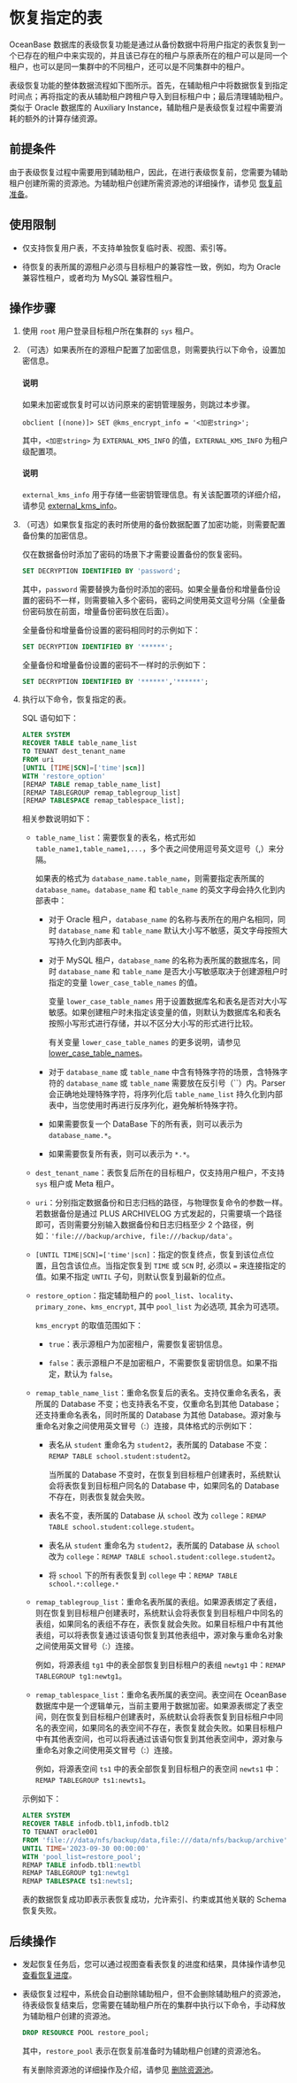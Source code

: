 # 恢复指定的表

OceanBase 数据库的表级恢复功能是通过从备份数据中将用户指定的表恢复到一个已存在的租户中来实现的，并且该已存在的租户与原表所在的租户可以是同一个租户，也可以是同一集群中的不同租户，还可以是不同集群中的租户。

表级恢复功能的整体数据流程如下图所示。首先，在辅助租户中将数据恢复到指定时间点；再将指定的表从辅助租户跨租户导入到目标租户中；最后清理辅助租户。类似于 Oracle 数据库的 Auxiliary Instance，辅助租户是表级恢复过程中需要消耗的额外的计算存储资源。

## 前提条件

由于表级恢复过程中需要用到辅助租户，因此，在进行表级恢复前，您需要为辅助租户创建所需的资源池。为辅助租户创建所需资源池的详细操作，请参见 [恢复前准备](100.preparation-before-recovery.md)。

## 使用限制

* 仅支持恢复用户表，不支持单独恢复临时表、视图、索引等。

* 待恢复的表所属的源租户必须与目标租户的兼容性一致，例如，均为 Oracle 兼容性租户，或者均为 MySQL 兼容性租户。

## 操作步骤

1. 使用 `root` 用户登录目标租户所在集群的 `sys` 租户。

2. （可选）如果表所在的源租户配置了加密信息，则需要执行以下命令，设置加密信息。

   <main id="notice" type='explain'>
   <h4>说明</h4>
   <p>如果未加密或恢复时可以访问原来的密钥管理服务，则跳过本步骤。</p>
   </main>

   ```shell
   obclient [(none)]> SET @kms_encrypt_info = '<加密string>';
   ```

   其中，`<加密string>` 为 `EXTERNAL_KMS_INFO` 的值，`EXTERNAL_KMS_INFO` 为租户级配置项。

   <main id="notice" type='explain'>
   <h4>说明</h4>
   <p><code>external_kms_info</code> 用于存储一些密钥管理信息。有关该配置项的详细介绍，请参见 <a href="../../../700.reference/800.configuration-items-and-system-variables/100.system-configuration-items/400.tenant-level-configuration-items/1100.external_kms_info.md">external_kms_info</a>。</p>
   </main>

3. （可选）如果恢复指定的表时所使用的备份数据配置了加密功能，则需要配置备份集的加密信息。

   仅在数据备份时添加了密码的场景下才需要设置备份的恢复密码。

   ```sql
   SET DECRYPTION IDENTIFIED BY 'password';
   ```

   其中，`password` 需要替换为备份时添加的密码。如果全量备份和增量备份设置的密码不一样，则需要输入多个密码，密码之间使用英文逗号分隔（全量备份密码放在前面，增量备份密码放在后面）。

   全量备份和增量备份设置的密码相同时的示例如下：

   ```sql
   SET DECRYPTION IDENTIFIED BY '******';
   ```

   全量备份和增量备份设置的密码不一样时的示例如下：

   ```sql
   SET DECRYPTION IDENTIFIED BY '******','******';
   ```

4. 执行以下命令，恢复指定的表。

   SQL 语句如下：

   ```sql
   ALTER SYSTEM 
   RECOVER TABLE table_name_list 
   TO TENANT dest_tenant_name 
   FROM uri 
   [UNTIL [TIME|SCN]=['time'|scn]]
   WITH 'restore_option'
   [REMAP TABLE remap_table_name_list] 
   [REMAP TABLEGROUP remap_tablegroup_list] 
   [REMAP TABLESPACE remap_tablespace_list];
   ```

   相关参数说明如下：

   * `table_name_list`：需要恢复的表名，格式形如 `table_name1,table_name1,...`，多个表之间使用逗号英文逗号（,）来分隔。

     如果表的格式为 `database_name.table_name`，则需要指定表所属的 `database_name`。`database_name` 和 `table_name` 的英文字母会持久化到内部表中：

     * 对于 Oracle 租户，`database_name` 的名称与表所在的用户名相同，同时 `database_name` 和 `table_name` 默认大小写不敏感，英文字母按照大写持久化到内部表中。
     * 对于 MySQL 租户，`database_name` 的名称为表所属的数据库名，同时 `database_name` 和 `table_name` 是否大小写敏感取决于创建源租户时指定的变量 `lower_case_table_names` 的值。

       变量 `lower_case_table_names` 用于设置数据库名和表名是否对大小写敏感。如果创建租户时未指定该变量的值，则默认为数据库名和表名按照小写形式进行存储，并以不区分大小写的形式进行比较。

       有关变量 `lower_case_table_names` 的更多说明，请参见 [lower_case_table_names](../../../700.reference/800.configuration-items-and-system-variables/200.system-variable/300.global-system-variable/3600.lower_case_table_names-global.md)。

     * 对于 `database_name` 或 `table_name` 中含有特殊字符的场景，含特殊字符的 `database_name` 或 `table_name` 需要放在反引号（``）内。Parser 会正确地处理特殊字符，将序列化后 `table_name_list` 持久化到内部表中，当您使用时再进行反序列化，避免解析特殊字符。
  
     * 如果需要恢复一个 DataBase 下的所有表，则可以表示为 `database_name.*`。

     * 如果需要恢复所有表，则可以表示为 `*.*`。

   * `dest_tenant_name`：表恢复后所在的目标租户，仅支持用户租户，不支持 `sys` 租户或 Meta 租户。

   * `uri`：分别指定数据备份和日志归档的路径，与物理恢复命令的参数一样。若数据备份是通过 PLUS ARCHIVELOG 方式发起的，只需要填一个路径即可，否则需要分别输入数据备份和日志归档至少 2 个路径，例如：`'file:///backup/archive, file:///backup/data'`。

   * `[UNTIL TIME|SCN]=['time'|scn]`：指定的恢复终点，恢复到该位点位置，且包含该位点。当指定恢复到 `TIME` 或 `SCN` 时, 必须以 `=` 来连接指定的值。如果不指定 `UNTIL` 子句，则默认恢复到最新的位点。

   * `restore_option`：指定辅助租户的 `pool_list`、`locality`、`primary_zone`、`kms_encrypt`, 其中 `pool_list` 为必选项, 其余为可选项。

     `kms_encrypt` 的取值范围如下：

     * `true`：表示源租户为加密租户，需要恢复密钥信息。

     * `false`：表示源租户不是加密租户，不需要恢复密钥信息。如果不指定，默认为 `false`。

   * `remap_table_name_list`：重命名恢复后的表名。支持仅重命名表名，表所属的 Database 不变；也支持表名不变，仅重命名到其他 Database；还支持重命名表名，同时所属的 Database 为其他 Database。源对象与重命名对象之间使用英文冒号（:）连接，具体格式的示例如下：

     * 表名从 `student` 重命名为 `student2`，表所属的 Database 不变：`REMAP TABLE school.student:student2`。

       当所属的 Database 不变时，在恢复到目标租户创建表时，系统默认会将表恢复到目标租户同名的 Database 中，如果同名的 Database 不存在，则表恢复就会失败。

     * 表名不变，表所属的 Database 从 `school` 改为 `college`：`REMAP TABLE school.student:college.student`。
     * 表名从 `student` 重命名为 `student2`，表所属的 Database 从 `school` 改为 `college`：`REMAP TABLE school.student:college.student2`。
     * 将 `school` 下的所有表恢复到 `college` 中：<code>REMAP TABLE school.`*`:college.`*`</code>

   * `remap_tablegroup_list`：重命名表所属的表组。如果源表绑定了表组，则在恢复到目标租户创建表时，系统默认会将表恢复到目标租户中同名的表组，如果同名的表组不存在，表恢复就会失败。如果目标租户中有其他表组，可以将表恢复通过该语句恢复到其他表组中，源对象与重命名对象之间使用英文冒号（:）连接。

     例如，将源表组 `tg1` 中的表全部恢复到目标租户的表组 `newtg1` 中：`REMAP TABLEGROUP tg1:newtg1`。

   * `remap_tablespace_list`：重命名表所属的表空间。表空间在 OceanBase 数据库中是一个逻辑单元，当前主要用于数据加密。如果源表绑定了表空间，则在恢复到目标租户创建表时，系统默认会将表恢复到目标租户中同名的表空间，如果同名的表空间不存在，表恢复就会失败。如果目标租户中有其他表空间，也可以将表通过该语句恢复到其他表空间中，源对象与重命名对象之间使用英文冒号（:）连接。

     例如，将源表空间 `ts1` 中的表全部恢复到目标租户的表空间 `newts1` 中：`REMAP TABLEGROUP ts1:newts1`。

   示例如下：

   ```sql
   ALTER SYSTEM 
   RECOVER TABLE infodb.tbl1,infodb.tbl2 
   TO TENANT oracle001 
   FROM 'file:///data/nfs/backup/data,file:///data/nfs/backup/archive' 
   UNTIL TIME='2023-09-30 00:00:00' 
   WITH 'pool_list=restore_pool'; 
   REMAP TABLE infodb.tbl1:newtbl 
   REMAP TABLEGROUP tg1:newtg1
   REMAP TABLESPACE ts1:newts1;
   ```

   表的数据恢复成功即表示表恢复成功，允许索引、约束或其他关联的 Schema 恢复失败。

## 后续操作

* 发起恢复任务后，您可以通过视图查看表恢复的进度和结果，具体操作请参见 [查看恢复进度](../600.restore-data/400.view-the-restore-progress.md)。

* 表级恢复过程中，系统会自动删除辅助租户，但不会删除辅助租户的资源池，待表级恢复结束后，您需要在辅助租户所在的集群中执行以下命令，手动释放为辅助租户创建的资源池。

    ```sql
    DROP RESOURCE POOL restore_pool;
    ```

    其中，`restore_pool` 表示在恢复前准备时为辅助租户创建的资源池名。

    有关删除资源池的详细操作及介绍，请参见 [删除资源池](600.manage\200.tenant-management\600.common-tenant-operations\1500.resource-pool-management\600.delete-resource-pool.md)。
